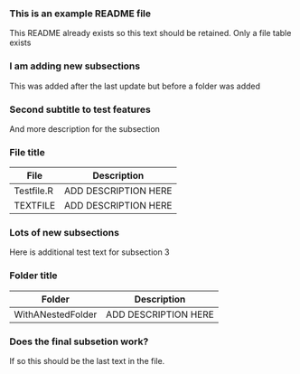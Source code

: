 ### This is an example README file
This README already exists so this text should be retained. Only a file table exists




### I am adding new subsections
This was added after the last update but before a folder was added


### Second subtitle to test features
And more description for the subsection

### File title

| File | Description |
| ----------- | ----------- |
| Testfile.R | ADD DESCRIPTION HERE |
| TEXTFILE | ADD DESCRIPTION HERE |

### Lots of new subsections
Here is additional test text for subsection 3

### Folder title

| Folder | Description |
| ----------- | ----------- |
| WithANestedFolder | ADD DESCRIPTION HERE |
 
### Does the final subsetion work?
If so this should be the last text in the file.
